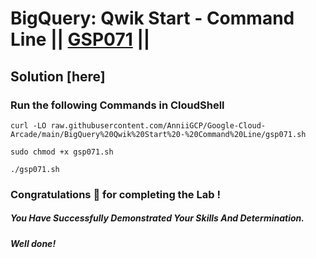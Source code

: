 # BigQuery: Qwik Start - Command Line || [GSP071](https://www.cloudskillsboost.google/focuses/577?parent=catalog) ||

## Solution [here] 

### Run the following Commands in CloudShell
```
curl -LO raw.githubusercontent.com/AnniiGCP/Google-Cloud-Arcade/main/BigQuery%20Qwik%20Start%20-%20Command%20Line/gsp071.sh

sudo chmod +x gsp071.sh

./gsp071.sh
```

### Congratulations 🎉 for completing the Lab !

##### *You Have Successfully Demonstrated Your Skills And Determination.*

#### *Well done!*

 

 